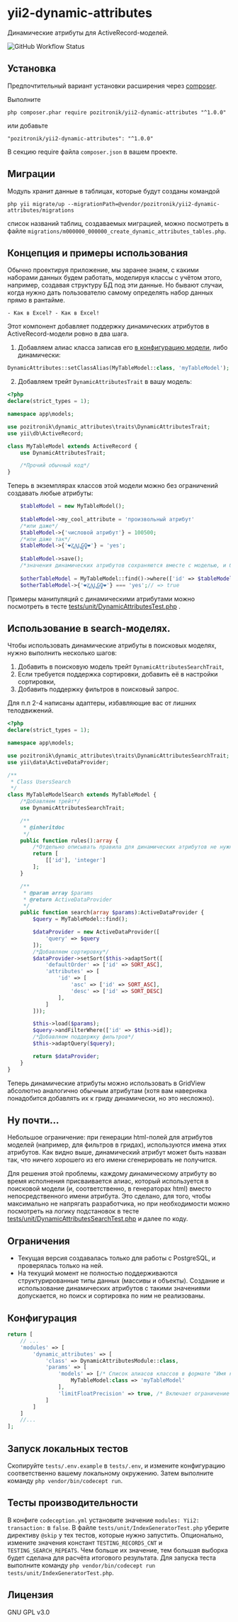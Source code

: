 yii2-dynamic-attributes
=================

Динамические атрибуты для ActiveRecord-моделей.

![GitHub Workflow Status](https://img.shields.io/github/workflow/status/pozitronik/yii2-dynamic-attributes/CI%20with%20PostgreSQL)

Установка
---------

Предпочтительный вариант установки расширения через [composer](http://getcomposer.org/download/).

Выполните

```
php composer.phar require pozitronik/yii2-dynamic-attributes "^1.0.0"
```

или добавьте

```
"pozitronik/yii2-dynamic-attributes": "^1.0.0"
```

В секцию require файла `composer.json` в вашем проекте.

Миграции
--------

Модуль хранит данные в таблицах, которые будут созданы командой

`php yii migrate/up --migrationPath=@vendor/pozitronik/yii2-dynamic-attributes/migrations`

список названий таблиц, создаваемых миграцией, можно посмотреть в
файле `migrations/m000000_000000_create_dynamic_attributes_tables.php`.

Концепция и примеры использования
---------------------------------

Обычно проектируя приложение, мы заранее знаем, с какими наборами данных будем работать, моделируя
классы с учётом этого, например, создавая структуру БД под эти данные. Но бывают случаи, когда нужно дать
пользователю самому определять набор данных прямо в рантайме.

`- Как в Excel? - Как в Excel!`

Этот компонент добавляет поддержку динамических атрибутов в ActiveRecord-модели ровно в два шага.

1) Добавляем алиас класса записав его [в конфигурацию модели](#Конфигурация), либо динамически:

```php
DynamicAttributes::setClassAlias(MyTableModel::class, 'myTableModel');
```

2) Добавляем трейт `DynamicAttributesTrait` в вашу модель:

```php
<?php
declare(strict_types = 1);

namespace app\models;

use pozitronik\dynamic_attributes\traits\DynamicAttributesTrait;
use yii\db\ActiveRecord;

class MyTableModel extends ActiveRecord {
	use DynamicAttributesTrait;

	/*Прочий обычный код*/
}
```

Теперь в экземплярах классов этой модели можно без ограничений создавать любые атрибуты:

```php
	$tableModel = new MyTableModel();
	
	$tableModel->my_cool_attribute = 'произвольный атрибут'
	/*или даже*/
	$tableModel->{'числовой атрибут'} = 100500;
	/*или даже так*/
	$tableModel->{'❤️Z̮̞̠͙͔ͅḀ̗̞͈̻̗Ḷ͙͎̯̹̞͓G̻O̭̗̮❤️'} = 'yes';
	
	$tableModel->save();
	/*значения динамических атрибутов сохраняются вместе с моделью, и будут доступны и далее*/
	
	$otherTableModel = MyTableModel::find()->where(['id' => $tableModel->id])->one();
	$otherTableModel->{'❤️Z̮̞̠͙͔ͅḀ̗̞͈̻̗Ḷ͙͎̯̹̞͓G̻O̭̗̮❤️'} === 'yes';// => true 

```

Примеры манипуляций с динамическими атрибутами можно посмотреть в
тесте [tests/unit/DynamicAttributesTest.php](https://github.com/pozitronik/yii2-dynamic-attributes/blob/master/tests/unit/DynamicAttributesTest.php)
.

## Использование в search-моделях.

Чтобы использовать динамические атрибуты в поисковых моделях, нужно выполнить несколько шагов:

1) Добавить в поисковую модель трейт `DynamicAttributesSearchTrait`,
2) Если требуется поддержка сортировки, добавить её в настройки сортировки,
3) Добавить поддержку фильтров в поисковый запрос.

Для п.п 2-4 написаны адаптеры, избавляющие вас от лишних телодвижений.

```php
<?php
declare(strict_types = 1);

namespace app\models;

use pozitronik\dynamic_attributes\traits\DynamicAttributesSearchTrait;
use yii\data\ActiveDataProvider;

/**
 * Class UsersSearch
 */
class MyTableModelSearch extends MyTableModel {
    /*Добавляем трейт*/
	use DynamicAttributesSearchTrait;

	/**
	 * @inheritdoc
	 */
	public function rules():array {
	    /*Отдельно описывать правила для динамических атрибутов не нужно, они сгенерируются автоматически*/
		return [
			[['id'], 'integer']
		];
	}

	/**
	 * @param array $params
	 * @return ActiveDataProvider
	 */
	public function search(array $params):ActiveDataProvider {
		$query = MyTableModel::find();

		$dataProvider = new ActiveDataProvider([
			'query' => $query
		]);
        /*Добавляем сортировку*/
		$dataProvider->setSort($this->adaptSort([
			'defaultOrder' => ['id' => SORT_ASC],
			'attributes' => [
				'id' => [
					'asc' => ['id' => SORT_ASC],
					'desc' => ['id' => SORT_DESC]
				],
			]
		]));

		$this->load($params);
		$query->andFilterWhere(['id' => $this->id]);
		/*Добавляем поддержку фильтров*/
		$this->adaptQuery($query);

		return $dataProvider;
	}
}
```

Теперь динамические атрибуты можно использовать в GridView абсолютно аналогично обычным атрибутам (хотя вам
наверняка понадобится добавлять их к гриду динамически, но это несложно).

## Ну почти...

Небольшое ограничение: при генерации html-полей для атрибутов моделей (например, для фильтров в гридах),
используются имена этих атрибутов. Как видно выше, динамический атрибут может быть назван так, что ничего
хорошего из его имени сгенерировать не получится.

Для решения этой проблемы, каждому динамическому атрибуту во время исполнения присваивается алиас, который
используется в поисковой модели (и, соответственно, в генераторах html) вместо непосредственного имени
атрибута. Это сделано, для того, чтобы максимально не напрягать разработчика, но при необходимости можно
посмотреть на логику подстановок в
тесте [tests/unit/DynamicAttributesSearchTest.php](https://github.com/pozitronik/yii2-dynamic-attributes/blob/master/tests/unit/DynamicAttributesSearchTest.php)
и далее по коду.

Ограничения
-----------

- Текущая версия создавалась только для работы с PostgreSQL, и проверялась только на ней.
- На текущий момент не полностью поддерживаются структурированные типы данных (массивы и объекты). Создание и
  использование динамических атрибутов с такими значениями допускается, но поиск и сортировка по ним не
  реализованы.

Конфигурация
------------

```php
return [
	// ...
	'modules' => [
		'dynamic_attributes' => [
			'class' => DynamicAttributesModule::class,
			'params' => [
				'models' => [/* Список алиасов классов в формате "Имя класса" => "алиас класса" */
					MyTableModel:class => 'myTableModel'
				],
				'limitFloatPrecision' => true, /* Включает ограничение размера сохраняемых значений с плавающей точкой до 14 десятичных знаков, см. DynamicAttributesValues::$limitFloatPrecision */
			]
		]
	]
	//...
];
```

Запуск локальных тестов
-----------------------

Скопируйте `tests/.env.example` в `tests/.env`, и измените конфигурацию соответственно вашему локальному
окружению. Затем выполните команду `php vendor/bin/codecept run`.

Тесты производительности
------------------------

В конфиге `codeception.yml` установите значение `modules: Yii2: transaction:` в `false`.
В файле `tests/unit/IndexGeneratorTest.php` уберите директиву `@skip` у тех тестов, которые нужно запустить.
Опционально, измените значения констант `TESTING_RECORDS_CNT` и `TESTING_SEARCH_REPEATS`. Чем больше их значение, тем большая выборка будет сделана для расчёта итогового результата.
Для запуска теста выполните команду `php vendor/bin/codecept run tests/unit/IndexGeneratorTest.php`.

Лицензия
--------
GNU GPL v3.0
